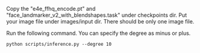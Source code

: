 Copy the "e4e_ffhq_encode.pt" and "face_landmarker_v2_with_blendshapes.task" under checkpoints dir.
Put your image file under images/input dir. There should be only one image file.

Run the following command. You can specify the degree as minus or plus.

```
python scripts/inference.py --degree 10
```
